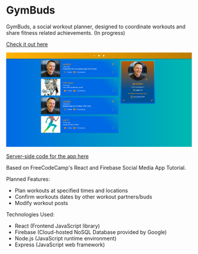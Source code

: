 # GymBuds

GymBuds, a social workout planner, designed to coordinate workouts and share fitness related achievements. (In progress)

[Check it out here](https://gymbuds-34a8c.web.app/)



![Project Preview](https://github.com/cjrcodes/GymBuds-App-Client/blob/main/src/images/preview4221.png)

[Server-side code for the app here](https://github.com/cjrcodes/GymBuds-App)

Based on FreeCodeCamp's React and Firebase Social Media App Tutorial.

Planned Features:
- Plan workouts at specified times and locations
- Confirm workouts dates by other workout partners/buds
- Modify workout posts

Technologies Used:
- React (Frontend JavaScript library)
- Firebase (Cloud-hosted NoSQL Database provided by Google)
- Node.js (JavaScript runtime environment)
- Express (JavaScript web framework)
